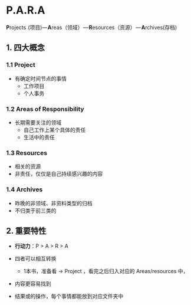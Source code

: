 # P.A.R.A

**P**rojects  (项目)— **A**reas（领域） — **R**esources（资源） — **A**rchives(存档)

## 1. 四大概念

### 1.1 Project

- 有确定时间节点的事情
  - 工作项目
  - 个人事务



### 1.2 Areas of Responsibility

- 长期需要关注的领域
  - 自己工作上某个具体的责任
  - 生活中的责任



### 1.3 Resources

- 相关的资源 
- 非责任，仅仅是自己持续感兴趣的内容



### 1.4 Archives

- 昨晚的非领域、非资料类型的归档
- 不归类于前三类的





## 2. 重要特性

- **行动力**：P > A > R > A

- 四者可以相互转换
  - 1本书，准备看 -> Project ，看完之后归入对应的 Areas/resources 中，
- 内容更容易找到
- 结果或的操作，每个事情都能放到对应文件夹中